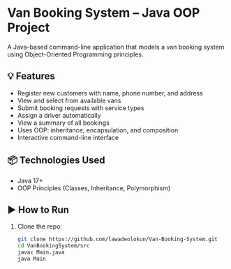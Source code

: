 # Van Booking System – Java OOP Project

A Java-based command-line application that models a van booking system using Object-Oriented Programming principles.

## 💡 Features

- Register new customers with name, phone number, and address
- View and select from available vans 
- Submit booking requests with service types
- Assign a driver automatically
- View a summary of all bookings
- Uses OOP: inheritance, encapsulation, and composition
- Interactive command-line interface

## 📦 Technologies Used

- Java 17+
- OOP Principles (Classes, Inheritance, Polymorphism)

## ▶️ How to Run

1. Clone the repo:
   ```bash
   git clone https://github.com/lawadeolokun/Van-Booking-System.git
   cd VanBookingSystem/src
   javac Main.java
   java Main
